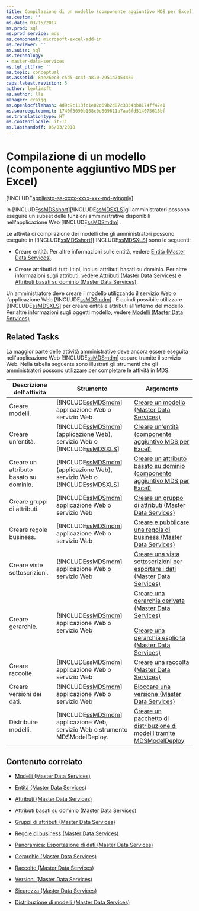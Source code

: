 ```yaml
---
title: Compilazione di un modello (componente aggiuntivo MDS per Excel) | Microsoft Docs
ms.custom: ''
ms.date: 03/15/2017
ms.prod: sql
ms.prod_service: mds
ms.component: microsoft-excel-add-in
ms.reviewer: ''
ms.suite: sql
ms.technology:
- master-data-services
ms.tgt_pltfrm: ''
ms.topic: conceptual
ms.assetid: 8ae26ec3-c5d5-4c4f-a810-2951a7454439
caps.latest.revision: 5
author: leolimsft
ms.author: lle
manager: craigg
ms.openlocfilehash: 4d9c9c113fc1e02c69b2d87c3354bb8174ff47e1
ms.sourcegitcommit: 1740f3090b168c0e809611a7aa6fd514075616bf
ms.translationtype: HT
ms.contentlocale: it-IT
ms.lasthandoff: 05/03/2018
---
```

# <a name="building-a-model-mds-add-in-for-excel"></a>Compilazione di un modello (componente aggiuntivo MDS per Excel)

[!INCLUDE[appliesto-ss-xxxx-xxxx-xxx-md-winonly](../../includes/appliesto-ss-xxxx-xxxx-xxx-md-winonly.md)]

  In [!INCLUDE[ssMDSshort](../../includes/ssmdsshort-md.md)][!INCLUDE[ssMDSXLS](../../includes/ssmdsxls-md.md)]gli amministratori possono eseguire un subset delle funzioni amministrative disponibili nell'applicazione Web [!INCLUDE[ssMDSmdm](../../includes/ssmdsmdm-md.md)] .  
  
 Le attività di compilazione dei modelli che gli amministratori possono eseguire in [!INCLUDE[ssMDSshort](../../includes/ssmdsshort-md.md)][!INCLUDE[ssMDSXLS](../../includes/ssmdsxls-md.md)] sono le seguenti:  
  
-   Creare entità. Per altre informazioni sulle entità, vedere [Entità &#40;Master Data Services&#41;](../../master-data-services/entities-master-data-services.md).  
  
-   Creare attributi di tutti i tipi, inclusi attributi basati su dominio. Per altre informazioni sugli attributi, vedere [Attributi &#40;Master Data Services&#41;](../../master-data-services/attributes-master-data-services.md) e [Attributi basati su dominio &#40;Master Data Services&#41;](../../master-data-services/domain-based-attributes-master-data-services.md).  
  
 Un amministratore deve creare il modello utilizzando il servizio Web o l'applicazione Web [!INCLUDE[ssMDSmdm](../../includes/ssmdsmdm-md.md)] . È quindi possibile utilizzare [!INCLUDE[ssMDSXLS](../../includes/ssmdsxls-md.md)] per creare entità e attributi all'interno del modello. Per altre informazioni sugli oggetti modello, vedere [Modelli &#40;Master Data Services&#41;](../../master-data-services/models-master-data-services.md).  
  
## <a name="related-tasks"></a>Related Tasks  
 La maggior parte delle attività amministrative deve ancora essere eseguita nell'applicazione Web [!INCLUDE[ssMDSmdm](../../includes/ssmdsmdm-md.md)] oppure tramite il servizio Web. Nella tabella seguente sono illustrati gli strumenti che gli amministratori possono utilizzare per completare le attività in MDS.  
  
|Descrizione dell'attività|Strumento|Argomento|  
|----------------------|----------|-----------|  
|Creare modelli.|[!INCLUDE[ssMDSmdm](../../includes/ssmdsmdm-md.md)] applicazione Web o servizio Web|[Creare un modello &#40;Master Data Services&#41;](../../master-data-services/create-a-model-master-data-services.md)|  
|Creare un'entità.|[!INCLUDE[ssMDSmdm](../../includes/ssmdsmdm-md.md)] (applicazione Web), servizio Web o [!INCLUDE[ssMDSXLS](../../includes/ssmdsxls-md.md)]|[Creare un'entità &#40;componente aggiuntivo MDS per Excel&#41;](../../master-data-services/microsoft-excel-add-in/create-an-entity-mds-add-in-for-excel.md)|  
|Creare un attributo basato su dominio.|[!INCLUDE[ssMDSmdm](../../includes/ssmdsmdm-md.md)] (applicazione Web), servizio Web o [!INCLUDE[ssMDSXLS](../../includes/ssmdsxls-md.md)]|[Creare un attributo basato su dominio &#40;componente aggiuntivo MDS per Excel&#41;](../../master-data-services/microsoft-excel-add-in/create-a-domain-based-attribute-mds-add-in-for-excel.md)|  
|Creare gruppi di attributi.|[!INCLUDE[ssMDSmdm](../../includes/ssmdsmdm-md.md)] applicazione Web o servizio Web|[Creare un gruppo di attributi &#40;Master Data Services&#41;](../../master-data-services/create-an-attribute-group-master-data-services.md)|  
|Creare regole business.|[!INCLUDE[ssMDSmdm](../../includes/ssmdsmdm-md.md)] applicazione Web o servizio Web|[Creare e pubblicare una regola di business &#40;Master Data Services&#41;](../../master-data-services/create-and-publish-a-business-rule-master-data-services.md)|  
|Creare viste sottoscrizioni.|[!INCLUDE[ssMDSmdm](../../includes/ssmdsmdm-md.md)] applicazione Web o servizio Web|[Creare una vista sottoscrizioni per esportare i dati &#40;Master Data Services&#41;](../../master-data-services/create-a-subscription-view-to-export-data-master-data-services.md)|  
|Creare gerarchie.|[!INCLUDE[ssMDSmdm](../../includes/ssmdsmdm-md.md)] applicazione Web o servizio Web|[Creare una gerarchia derivata &#40;Master Data Services&#41;](../../master-data-services/create-a-derived-hierarchy-master-data-services.md)<br /><br /> [Creare una gerarchia esplicita &#40;Master Data Services&#41;](../../master-data-services/create-an-explicit-hierarchy-master-data-services.md)|  
|Creare raccolte.|[!INCLUDE[ssMDSmdm](../../includes/ssmdsmdm-md.md)] applicazione Web o servizio Web|[Creare una raccolta &#40;Master Data Services&#41;](../../master-data-services/create-a-collection-master-data-services.md)|  
|Creare versioni dei dati.|[!INCLUDE[ssMDSmdm](../../includes/ssmdsmdm-md.md)] applicazione Web o servizio Web|[Bloccare una versione &#40;Master Data Services&#41;](../../master-data-services/lock-a-version-master-data-services.md)|  
|Distribuire modelli.|[!INCLUDE[ssMDSmdm](../../includes/ssmdsmdm-md.md)] applicazione Web, servizio Web o strumento MDSModelDeploy.|[Creare un pacchetto di distribuzione di modelli tramite MDSModelDeploy](../../master-data-services/create-a-model-deployment-package-by-using-mdsmodeldeploy.md)|  
  
## <a name="related-content"></a>Contenuto correlato  
  
-   [Modelli &#40;Master Data Services&#41;](../../master-data-services/models-master-data-services.md)  
  
-   [Entità &#40;Master Data Services&#41;](../../master-data-services/entities-master-data-services.md)  
  
-   [Attributi &#40;Master Data Services&#41;](../../master-data-services/attributes-master-data-services.md)  
  
-   [Attributi basati su dominio &#40;Master Data Services&#41;](../../master-data-services/domain-based-attributes-master-data-services.md)  
  
-   [Gruppi di attributi &#40;Master Data Services&#41;](../../master-data-services/attribute-groups-master-data-services.md)  
  
-   [Regole di business &#40;Master Data Services&#41;](../../master-data-services/business-rules-master-data-services.md)  
  
-   [Panoramica: Esportazione di dati &#40;Master Data Services&#41;](../../master-data-services/overview-exporting-data-master-data-services.md)  
  
-   [Gerarchie &#40;Master Data Services&#41;](../../master-data-services/hierarchies-master-data-services.md)  
  
-   [Raccolte &#40;Master Data Services&#41;](../../master-data-services/collections-master-data-services.md)  
  
-   [Versioni &#40;Master Data Services&#41;](../../master-data-services/versions-master-data-services.md)  
  
-   [Sicurezza &#40;Master Data Services&#41;](../../master-data-services/security-master-data-services.md)  
  
-   [Distribuzione di modelli &#40;Master Data Services&#41;](../../master-data-services/deploying-models-master-data-services.md)  
  
  
